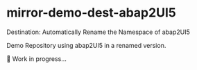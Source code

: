 # mirror-demo-dest-abap2UI5
Destination: Automatically Rename the Namespace of abap2UI5


Demo Repository using abap2UI5 in a renamed version.


🚧 Work in progress...
